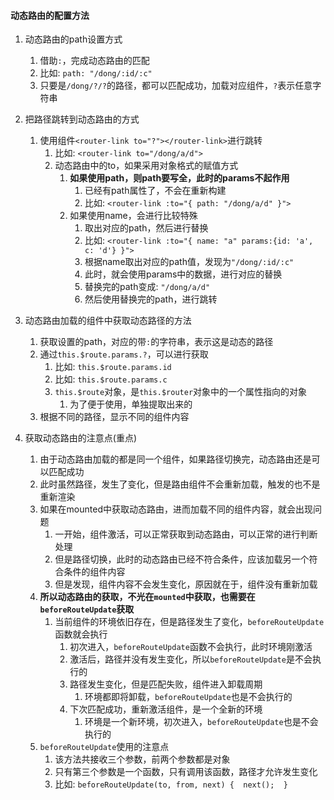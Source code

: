 

#### 动态路由的配置方法

1. 动态路由的path设置方式
   1) 借助`:`，完成动态路由的匹配
   2) 比如: `path: "/dong/:id/:c"`
   3) 只要是`/dong/?/?`的路径，都可以匹配成功，加载对应组件，`?`表示任意字符串

2. 把路径跳转到动态路由的方式
   1) 使用组件`<router-link to="?"></router-link>`进行跳转
      1) 比如: `<router-link to="/dong/a/d">`
      2) 动态路由中的to，如果采用对象格式的赋值方式
         1) **如果使用path，则path要写全，此时的params不起作用**
            1) 已经有path属性了，不会在重新构建
            2) 比如: `<router-link :to="{ path: "/dong/a/d" }">`
         2) 如果使用name，会进行比较特殊
            1) 取出对应的path，然后进行替换
            2) 比如: `<router-link :to="{ name: "a" params:{id: 'a', c: 'd'} }">`
            3) 根据name取出对应的path值，发现为`"/dong/:id/:c"`
            4) 此时，就会使用params中的数据，进行对应的替换
            5) 替换完的path变成: `"/dong/a/d"`
            6) 然后使用替换完的path，进行跳转



3. 动态路由加载的组件中获取动态路径的方法
   1) 获取设置的path，对应的带`:`的字符串，表示这是动态的路径
   2) 通过`this.$route.params.?`，可以进行获取
      1) 比如: `this.$route.params.id`
      2) 比如: `this.$route.params.c`
      3) `this.$route`对象，是`this.$router`对象中的一个属性指向的对象
         1) 为了便于使用，单独提取出来的
   3) 根据不同的路径，显示不同的组件内容


4. 获取动态路由的注意点(重点)
   1) 由于动态路由加载的都是同一个组件，如果路径切换完，动态路由还是可以匹配成功
   2) 此时虽然路径，发生了变化，但是路由组件不会重新加载，触发的也不是重新渲染
   3) 如果在mounted中获取动态路由，进而加载不同的组件内容，就会出现问题
      1) 一开始，组件激活，可以正常获取到动态路由，可以正常的进行判断处理
      2) 但是路径切换，此时的动态路由已经不符合条件，应该加载另一个符合条件的组件内容
      3) 但是发现，组件内容不会发生变化，原因就在于，组件没有重新加载
   4) **所以动态路由的获取，不光在`mounted`中获取，也需要在`beforeRouteUpdate`获取**
      1) 当前组件的环境依旧存在，但是路径发生了变化，`beforeRouteUpdate`函数就会执行
         1) 初次进入，`beforeRouteUpdate`函数不会执行，此时环境刚激活
         2) 激活后，路径并没有发生变化，所以`beforeRouteUpdate`是不会执行的
         3) 路径发生变化，但是匹配失败，组件进入卸载周期
            1) 环境都即将卸载，`beforeRouteUpdate`也是不会执行的
         4) 下次匹配成功，重新激活组件，是一个全新的环境
            1) 环境是一个新环境，初次进入，`beforeRouteUpdate`也是不会执行的
   5) `beforeRouteUpdate`使用的注意点
      1) 该方法共接收三个参数，前两个参数都是对象
      2) 只有第三个参数是一个函数，只有调用该函数，路径才允许发生变化
      3) 比如: `beforeRouteUpdate(to, from, next) {  next();  }`



